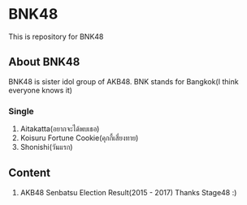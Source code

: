 # BNK48
This is repository for BNK48

## About BNK48
BNK48 is sister idol group of AKB48. BNK stands for Bangkok(I think everyone knows it) <br>
### Single
1. Aitakatta(อยากจะได้พบเธอ)
2. Koisuru Fortune Cookie(คุกกี้เสี่ยงทาย)
3. Shonishi(วันแรก)
## Content
1. AKB48 Senbatsu Election Result(2015 - 2017) Thanks Stage48 :)
